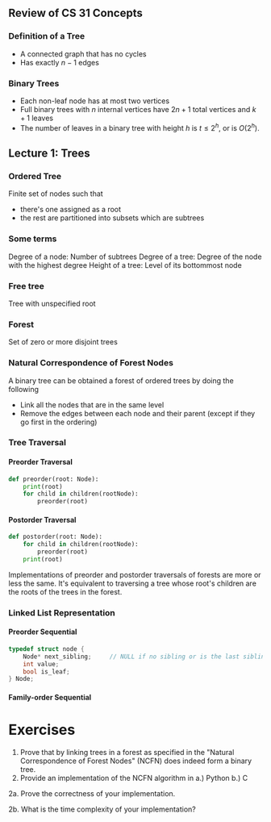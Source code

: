 
## Review of CS 31 Concepts
### Definition of a Tree
- A connected graph that has no cycles
- Has exactly $n-1$ edges
### Binary Trees
- Each non-leaf node has at most two vertices
- Full binary trees with $n$ internal vertices have $2n+1$ total vertices and $k+1$ leaves
- The number of leaves in a binary tree with height $h$ is $t\le 2^h$, or is $O(2^h)$.

## Lecture 1: Trees
### Ordered Tree
Finite set of nodes such that
- there's one assigned as a root
- the rest are partitioned into subsets which are subtrees
### Some terms
Degree of a node: Number of subtrees
Degree of a tree: Degree of the node with the highest degree
Height of a tree: Level of its bottommost node
### Free tree
Tree with unspecified root
### Forest
Set of zero or more disjoint trees
### Natural Correspondence of Forest Nodes
A binary tree can be obtained a forest of ordered trees by doing the following
- Link all the nodes that are in the same level
- Remove the edges between each node and their parent (except if they go first in the ordering)
### Tree Traversal
#### Preorder Traversal
```python
def preorder(root: Node):
	print(root)
	for child in children(rootNode):
		preorder(root)
```
#### Postorder Traversal
```python
def postorder(root: Node):
	for child in children(rootNode):
		preorder(root)
	print(root)
```
Implementations of preorder and postorder traversals of forests are more or less the same. It's equivalent to traversing a tree whose root's children are the roots of the trees in the forest.

### Linked List Representation
#### Preorder Sequential
```cpp
typedef struct node {
	Node* next_sibling;		// NULL if no sibling or is the last sibling
	int value;				
	bool is_leaf;		
} Node;
```
#### Family-order Sequential


# Exercises
1. Prove that by linking trees in a forest as specified in the "Natural Correspondence of Forest Nodes" (NCFN) does indeed form a binary tree.
2. Provide an implementation of the NCFN algorithm in a.) Python b.) C

2a. Prove the correctness of your implementation.

2b. What is the time complexity of your implementation?
